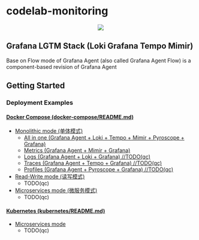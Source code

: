 # codelab-monitoring

<p align="center">

<a href="https://github.com/qclaogui/codelab-monitoring/actions/workflows/ci.yml">
  <img src="https://github.com/qclaogui/codelab-monitoring/actions/workflows/ci.yml/badge.svg">
</a>

</p>

## Grafana LGTM Stack (Loki Grafana Tempo Mimir) 

Base on Flow mode of Grafana Agent (also called Grafana Agent Flow) is a component-based revision of Grafana Agent

## Getting Started

### Deployment Examples

#### [Docker Compose (docker-compose/README.md)](docker-compose/README.md)

- [Monolithic mode (单体模式)](./docker-compose/monolithic-mode/README.md)
  - [All in one (Grafana Agent + Loki + Tempo + Mimir + Pyroscope + Grafana)](./docker-compose/monolithic-mode/all-in-one/docker-compose.yaml)
  - [Metrics (Grafana Agent + Mimir + Grafana)](./docker-compose/monolithic-mode/mimir/docker-compose.yaml)
  - [Logs (Grafana Agent + Loki + Grafana) //TODO(qc)]()
  - [Traces (Grafana Agent + Tempo + Grafana) //TODO(qc)](TODO)
  - [Profiles (Grafana Agent + Pyroscope + Grafana) //TODO(qc)](TODO)
- [Read-Write mode (读写模式)](./docker-compose/read-write-mode/README.md)
  - TODO(qc)
- [Microservices mode (微服务模式)](./docker-compose/microservices-mode/README.md)
  - TODO(qc)

#### [Kubernetes (kubernetes/README.md)](kubernetes/README.md)

- [Microservices mode](./docker-compose/microservices-mode/README.md)
  - TODO(qc)